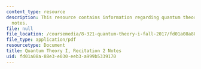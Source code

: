 ```yaml
---
content_type: resource
description: This resource contains information regarding quantum theory I, recitation
  notes.
file: null
file_location: /coursemedia/8-321-quantum-theory-i-fall-2017/fd01a08a88e3e030eeb3a999b5339170_MIT8_321F17_Rec2.pdf
file_type: application/pdf
resourcetype: Document
title: Quantum Theory I, Recitation 2 Notes
uid: fd01a08a-88e3-e030-eeb3-a999b5339170
---
```

